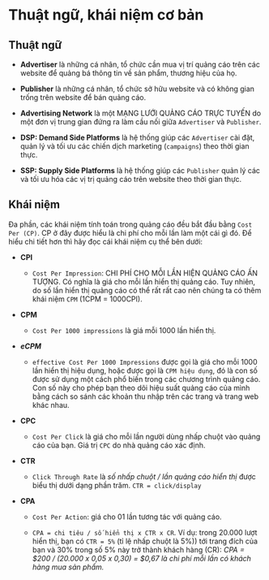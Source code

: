 # Thuật ngữ, khái niệm cơ bản

## Thuật ngữ
- **Advertiser** là những cá nhân, tổ chức cần mua vị trí quảng cáo trên các website để quảng bá thông tin về sản phẩm, thương hiệu của họ.

- **Publisher** là những cá nhân, tổ chức sở hữu website và có không gian trống trên website để bán quảng cáo.

- **Advertising Network** là một MẠNG LƯỚI QUẢNG CÁO TRỰC TUYẾN do một đơn vị trung gian đứng ra làm cầu nối giữa `Advertiser` và `Publisher`.

- **DSP: Demand Side Platforms** là hệ thống giúp các `Advertiser` cài đặt, quản lý và tối ưu các chiến dịch marketing (`campaigns`) theo thời gian thực.

- **SSP: Supply Side Platforms** là hệ thống giúp các `Publisher` quản lý các và tối ưu hóa các vị trị quảng cáo trên website theo thời gian thực.

## Khái niệm
Đa phần, các khái niệm tính toán trong quảng cáo đều bắt đầu bằng `Cost Per (CP)`. CP ở đây được hiểu là chi phí cho mỗi lần làm một cái gì đó. Để hiểu chi tiết hơn thì hãy đọc cái khái niệm cụ thể bên dưới:

- **CPI**
    - `Cost Per Impression`: CHI PHÍ CHO MỖI LẦN HIỆN QUẢNG CÁO ẤN TƯỢNG. Có nghĩa là giá cho mỗi lần hiển thị quảng cáo. Tuy nhiên, do số lần hiển thị quảng cáo có thể rất rất cao nên chúng ta có thêm khái niệm `CPM` (1CPM = 1000CPI).

- **CPM**
    - `Cost Per 1000 impressions` là giá mỗi 1000 lần hiển thị.

- **_eCPM_**
    - `effective Cost Per 1000 Impressions` được gọi là giá cho mỗi 1000 lần hiển thị hiệu dụng, hoặc được gọi là `CPM hiệu dụng`, đó là con số được sử dụng một cách phổ biến trong các chương trình quảng cáo. Con số này cho phép bạn theo dõi hiệu suất quảng cáo của mình bằng cách so sánh các khoản thu nhập trên các trang và trang web khác nhau.

- **CPC**
    - `Cost Per Click` là giá cho mỗi lần người dùng nhấp chuột vào quảng cáo của bạn. Giá trị `CPC` do nhà quảng cáo xác định.

- **CTR**
    - `Click Through Rate` là _số nhấp chuột / lần quảng cáo hiển thị_ được biểu thị dưới dạng phần trăm. `CTR = click/display`

- **CPA**
    - `Cost Per Action`: giá cho 01 lần tương tác với quảng cáo.    
    
    - `CPA = chi tiêu / số hiển thị x CTR x CR`. Ví dụ: trong 20.000 lượt hiển thị, bạn có `CTR = 5%` (tỉ lệ nhấp chuột là 5%)) tới trang đích của bạn và 30% trong số 5% này trở thành khách hàng (CR):
    _CPA = $200 / (20.000 x 0,05 x 0,30) = $0,67 là chi phí mỗi lần có khách hàng mua sản phẩm._


